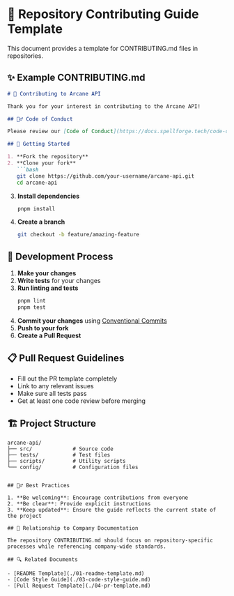# 🤝 Repository Contributing Guide Template

This document provides a template for CONTRIBUTING.md files in repositories.

## ✨ Example CONTRIBUTING.md

```markdown
# 🤝 Contributing to Arcane API

Thank you for your interest in contributing to the Arcane API!

## 🧙‍♂️ Code of Conduct

Please review our [Code of Conduct](https://docs.spellforge.tech/code-of-conduct).

## 🌱 Getting Started

1. **Fork the repository**
2. **Clone your fork**
   ```bash
   git clone https://github.com/your-username/arcane-api.git
   cd arcane-api
   ```
3. **Install dependencies**
   ```bash
   pnpm install
   ```
4. **Create a branch**
   ```bash
   git checkout -b feature/amazing-feature
   ```

## 🧪 Development Process

1. **Make your changes**
2. **Write tests** for your changes
3. **Run linting and tests**
   ```bash
   pnpm lint
   pnpm test
   ```
4. **Commit your changes** using [Conventional Commits](https://www.conventionalcommits.org/)
5. **Push to your fork**
6. **Create a Pull Request**

## 📋 Pull Request Guidelines

- Fill out the PR template completely
- Link to any relevant issues
- Make sure all tests pass
- Get at least one code review before merging

## 🏗️ Project Structure

```
arcane-api/
├── src/             # Source code
├── tests/           # Test files
├── scripts/         # Utility scripts
└── config/          # Configuration files
```
```

## 🧙‍♂️ Best Practices

1. **Be welcoming**: Encourage contributions from everyone
2. **Be clear**: Provide explicit instructions
3. **Keep updated**: Ensure the guide reflects the current state of the project

## 🔄 Relationship to Company Documentation

The repository CONTRIBUTING.md should focus on repository-specific processes while referencing company-wide standards.

## 🔍 Related Documents

- [README Template](./01-readme-template.md)
- [Code Style Guide](./03-code-style-guide.md)
- [Pull Request Template](./04-pr-template.md)
